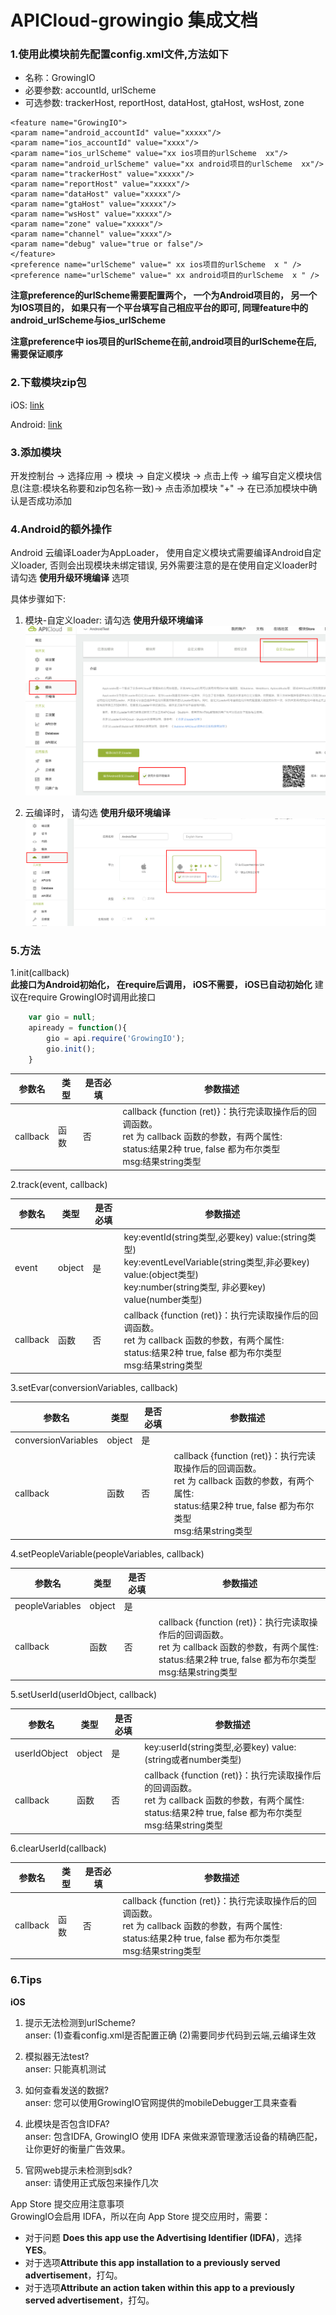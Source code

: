 # APICloud-growingio 集成文档
### 1.使用此模块前先配置config.xml文件,方法如下
- 名称：GrowingIO
- 必要参数: accountId, urlScheme
- 可选参数: trackerHost, reportHost, dataHost, gtaHost, wsHost, zone


```
<feature name="GrowingIO">
<param name="android_accountId" value="xxxxx"/>
<param name="ios_accountId" value="xxxx"/>
<param name="ios_urlScheme" value="xx ios项目的urlScheme  xx"/>
<param name="android_urlScheme" value="xx android项目的urlScheme  xx"/>
<param name="trackerHost" value="xxxxx"/>
<param name="reportHost" value="xxxxx"/>
<param name="dataHost" value="xxxxx"/>
<param name="gtaHost" value="xxxxx"/>
<param name="wsHost" value="xxxxx"/>
<param name="zone" value="xxxxx"/>
<param name="channel" value="xxxx"/>
<param name="debug" value="true or false"/>
</feature>
<preference name="urlScheme" value=" xx ios项目的urlScheme  x " />
<preference name="urlScheme" value=" xx android项目的urlScheme  x " />
```

**注意preference的urlScheme需要配置两个， 一个为Android项目的， 另一个为IOS项目的， 如果只有一个平台填写自己相应平台的即可, 同理feature中的android_urlScheme与ios_urlScheme**

**注意preference中 ios项目的urlScheme在前,android项目的urlScheme在后,需要保证顺序**

### 2.下载模块zip包
iOS: [link](https://github.com/growingio/APICloud-growingio/blob/develop/iOS/iOS/GrowingIO.zip)

Android: [link](android/GrowingIO.zip)

### 3.添加模块
开发控制台 -> 选择应用 -> 模块 -> 自定义模块 -> 点击上传 -> 编写自定义模块信息(注意:模块名称要和zip包名称一致)-> 点击添加模块 "+" -> 在已添加模块中确认是否成功添加

### 4.Android的额外操作
Android 云编译Loader为AppLoader， 使用自定义模块式需要编译Android自定义loader, 否则会出现模块未绑定错误, 另外需要注意的是在使用自定义loader时 请勾选 **使用升级环境编译** 选项

具体步骤如下: 
1. 模块-自定义loader: 请勾选 **使用升级环境编译**
   ![](img/custom_loader.png)
   
2. 云编译时， 请勾选 **使用升级环境编译**
   ![](img/cloud_compile.png)
   

### 5.方法
1.init(callback)  
**此接口为Android初始化， 在require后调用， iOS不需要， iOS已自动初始化**
建议在require GrowingIO时调用此接口

```js
    var gio = null;
	apiready = function(){
	    gio = api.require('GrowingIO');
	    gio.init();
	}
```

| 参数名 | 类型 | 是否必填 | 参数描述 |
|-----|-----|-----|----|
| callback | 函数 | 否 | callback {function (ret)}：执行完读取操作后的回调函数。<br>ret 为 callback 函数的参数，有两个属性:<br>status:结果2种 true, false 都为布尔类型 <br>msg:结果string类型 |

2.track(event, callback)

| 参数名 | 类型 | 是否必填 | 参数描述 |
|-----|-----|-----|----|
| event | object | 是 | key:eventId(string类型,必要key) value:(string类型) <br>key:eventLevelVariable(string类型,非必要key) value:(object类型) <br>key:number(string类型, 非必要key) value(number类型) |
| callback | 函数 | 否 | callback {function (ret)}：执行完读取操作后的回调函数。<br>ret 为 callback 函数的参数，有两个属性:<br>status:结果2种 true, false 都为布尔类型 <br>msg:结果string类型 |

3.setEvar(conversionVariables, callback)

| 参数名 | 类型 | 是否必填 | 参数描述 |
|-----|-----|-----|----|
| conversionVariables | object | 是 |  |
| callback | 函数 | 否 | callback {function (ret)}：执行完读取操作后的回调函数。<br>ret 为 callback 函数的参数，有两个属性:<br>status:结果2种 true, false 都为布尔类型 <br>msg:结果string类型 |

4.setPeopleVariable(peopleVariables, callback)

| 参数名 | 类型 | 是否必填 | 参数描述 |
|-----|-----|-----|----|
| peopleVariables | object | 是 |  |
| callback | 函数 | 否 | callback {function (ret)}：执行完读取操作后的回调函数。<br>ret 为 callback 函数的参数，有两个属性:<br>status:结果2种 true, false 都为布尔类型 <br>msg:结果string类型 |

5.setUserId(userIdObject, callback)

| 参数名 | 类型 | 是否必填 | 参数描述 |
|-----|-----|-----|----|
| userIdObject | object | 是 | key:userId(string类型,必要key) value:(string或者number类型) |
| callback | 函数 | 否 | callback {function (ret)}：执行完读取操作后的回调函数。<br>ret 为 callback 函数的参数，有两个属性:<br>status:结果2种 true, false 都为布尔类型 <br>msg:结果string类型 |

6.clearUserId(callback)

| 参数名 | 类型 | 是否必填 | 参数描述 |
|-----|-----|-----|----|
| callback | 函数 | 否 | callback {function (ret)}：执行完读取操作后的回调函数。<br>ret 为 callback 函数的参数，有两个属性:<br>status:结果2种 true, false 都为布尔类型 <br>msg:结果string类型 |

### 6.Tips
**iOS**  
1. 提示无法检测到urlScheme?  
anser: (1)查看config.xml是否配置正确 (2)需要同步代码到云端,云编译生效

2. 模拟器无法test?  
anser: 只能真机测试

3. 如何查看发送的数据?  
anser: 您可以使用GrowingIO官网提供的mobileDebugger工具来查看

4. 此模块是否包含IDFA?  
anser: 包含IDFA, GrowingIO 使用 IDFA 来做来源管理激活设备的精确匹配，让你更好的衡量广告效果。 

5. 官网web提示未检测到sdk?    
anser: 请使用正式版包来操作几次

App Store 提交应用注意事项  
GrowingIO会启用 IDFA，所以在向 App Store 提交应用时，需要：
- 对于问题 **Does this app use the Advertising Identifier (IDFA)**，选择 **YES**。
- 对于选项**Attribute this app installation to a previously served advertisement**，打勾。
- 对于选项**Attribute an action taken within this app to a previously served advertisement**，打勾。
